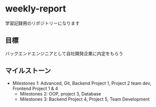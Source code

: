 # weekly-report
学習記録用のリポジトリーになります

## 目標
バックエンドエンジニアとして自社開発企業に内定をもらう

## マイルストーン
- Milestones 1: Advanced, Git, Backend Project 1, Project 2 team dev, Frontend Project 1 & 4
  - Milestones 2: OOP, project 3, Database
  - Milestones 3: Backend Project 4, Project 5, Team Development
